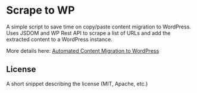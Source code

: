 # Scrape to WP

A simple script to save time on copy/paste content migration to WordPress. Uses JSDOM and WP Rest API to scrape a list of URLs and add the extracted content to a WordPress instance.

More details here:
[Automated Content Migration to WordPress](http://www.eyasukifle.com/automated-content-migration-to-wordpress/)

## License

A short snippet describing the license (MIT, Apache, etc.)